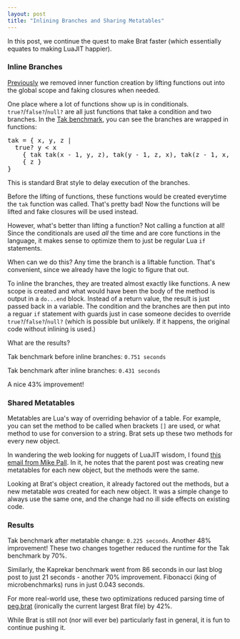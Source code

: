 ```yaml
---
layout: post
title: "Inlining Branches and Sharing Metatables"
---
```


In this post, we continue the quest to make Brat faster (which essentially equates to making LuaJIT happier).

### Inline Branches

[Previously](http://brat-lang.org/2015/09/07/faking-closures.html) we removed inner function creation by lifting functions out into the
global scope and faking closures when needed.

One place where a lot of functions show up is in conditionals. `true?`/`false?`/`null?` are all just functions that take a condition and two branches.
In the [Tak benchmark](https://github.com/presidentbeef/brat/blob/8448fabd7a2970a8d7715e52bc47a279750676a9/examples/tak.brat), you can see the branches are wrapped in functions:

<pre id='vimCodeElement'>
tak = <span class="Special">{</span> x, y, z |
  true? y &lt; x
    <span class="Special">{</span> tak tak(x - <span class="Constant">1</span>, y, z), tak(y - <span class="Constant">1</span>, z, x), tak(z - <span class="Constant">1</span>, x, y) <span class="Special">}</span>
    <span class="Special">{</span> z <span class="Special">}</span>
<span class="Special">}</span>
</pre>

This is standard Brat style to delay execution of the branches.

Before the lifting of functions, these functions would be created everytime the `tak` function was called. That's pretty bad!
Now the functions will be lifted and fake closures will be used instead.

However, what's better than lifting a function? Not calling a function at all! Since the conditionals are used *all* the time
and are core functions in the language, it makes sense to optimize them to just be regular Lua `if` statements.

When can we do this? Any time the branch is a liftable function. That's convenient, since we already have the logic to figure that out.

To inline the branches, they are treated almost exactly like functions. A new scope is created and what would have been the body of the method
is output in a `do...end` block. Instead of a return value, the result is just passed back in a variable.
The condition and the branches are then put into a reguar `if` statement with guards just in case someone decides to override `true?`/`false?`/`null?`
(which is possible but unlikely. If it happens, the original code without inlining is used.)

What are the results?

Tak benchmark before inline branches: `0.751 seconds`

Tak benchmark after inline branches: `0.431 seconds`

A nice 43% improvement!

### Shared Metatables

Metatables are Lua's way of overriding behavior of a table. For example, you can set the method to be called when brackets `[]` are used, or what
method to use for conversion to a string. Brat sets up these two methods for every new object.

In wandering the web looking for nuggets of LuaJIT wisdom, I found [this email from Mike Pall](http://lua-users.org/lists/lua-l/2011-02/msg01102.html).
In it, he notes that the parent post was creating new metatables for each new object, but the methods were the same.

Looking at Brat's object creation, it already factored out the methods, but a new metatable _was_ created for each new object.
It was a simple change to always use the same one, and the change had no ill side effects on existing code.

### Results

Tak benchmark after metatable change: `0.225 seconds`. Another 48% improvement! These two changes together reduced the runtime for the Tak benchmark by 70%.

Similarly, the Kaprekar benchmark went from 86 seconds in our last blog post to just 21 seconds - another 70% improvement. Fibonacci (king of microbenchmarks) runs in just 0.043 seconds.

For more real-world use, these two optimizations reduced parsing time of [peg.brat](https://github.com/presidentbeef/brat/blob/8448fabd7a2970a8d7715e52bc47a279750676a9/stdlib/peg.brat) (ironically the current largest Brat file) by 42%.

While Brat is still not (nor will ever be) particularly fast in general, it is fun to continue pushing it.
